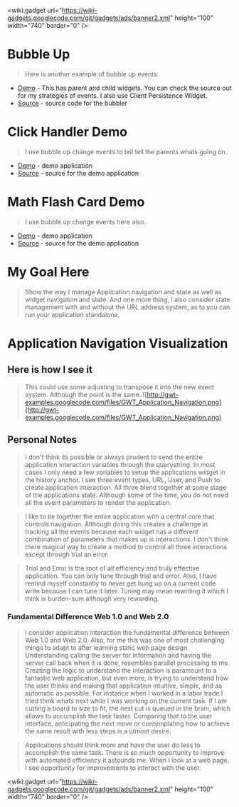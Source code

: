 
&lt;wiki:gadget url="https://wiki-gadgets.googlecode.com/git/gadgets/ads/banner2.xml" height="100" width="740" border="0" /&gt;

# Bubble Up #
> Here is another example of bubble up events.
  * [Demo](http://demobubbleup.appspot.com) - This has parent and child widgets. You can check the source out for my strategies of events. I also use Client Persistence Widget.
  * [Source](http://code.google.com/p/gwt-examples/source/browse/#svn%2Ftrunk%2FDemoBubbleUp%2Fsrc%2Forg%2Fgonevertical%2Fbubbleup%2Fclient) - source code for the bubbler

# Click Handler Demo #
> I use bubble up change events to tell tell the parents whats going on.
  * [Demo](http://gwtexample.appspot.com) - demo application
  * [Source](http://code.google.com/p/gwt-examples/source/browse/#svn/trunk/gwt_handler_example/src/com/gawkat/gwt/example_handler/client) - source for the demo application

# Math Flash Card Demo #
> I use bubble up change events here also.
  * [Demo](http://mathflashcard.appspot.com/) - demo application
  * [Source](http://code.google.com/p/gwt-examples/source/browse/#svn/trunk/FlashCard/src/com/gawkat/flashcard/client) - source for the demo application

# My Goal Here #
> Show the way I manage Application navigation and state as well as widget navigation and state. And one more thing, I also consider state management with and without the URL address system, as to you can run your application standalone.



# Application Navigation Visualization #
## Here is how I see it ##
> This could use some adjusting to transpose it into the new event system. Although the point is the same.
![http://gwt-examples.googlecode.com/files/GWT_Application_Navigation.png](http://gwt-examples.googlecode.com/files/GWT_Application_Navigation.png)

## Personal Notes ##
> I don't think its possible or always prudent to send the entire application interaction variables through the querystring. In most cases I only need a few variables to setup the applications widget in the history anchor. I see three event types, URL, User, and Push to create application interaction. All three blend together at some stage of the applications state. Although some of the time, you do not need all the event parameters to render the application.

> I like to tie together the entire application with a central core that controls navigation. Although doing this creates a challenge in tracking all the events because each widget has a different combination of parameters that makes up is interactions. I don't think there magical way to create a method to control all three interactions except through trial an error.

> Trial and Error is the root of all efficiency and truly effective application. You can only tune through trial and error. Also, I have remind myself constantly to never get hung up on a current code write because I can tune it later. Tuning may mean rewriting it which I think is burden-sum although very rewarding.

### Fundamental Difference Web 1.0 and Web 2.0 ###
> I consider application interaction the fundamental difference between Web 1.0 and Web 2.0. Also, for me this was one of most challenging things to adapt to after learning static web page design. Understanding calling the server for information and having the server call back when it is done, resembles parallel processing to me. Creating the logic to understand the interaction is paramount to a fantastic web application, but even more, is trying to understand how the user thinks and making that application intuitive, simple, and as automatic as possible. For instance when I worked in a labor trade I tried think whats next while I was working on the current task. If I am cutting a board to size to fit, the next cut is queued in the brain, which allows to accomplish the task faster. Comparing that to the user interface, anticipating the next move or contemplating how to achieve the same result with less steps is a utmost desire.

> Applications should think more and have the user do less to accomplish the same task. There is so much opportunity to improve with automated efficiency it astounds me. When I look at a web page, I see opportunity for improvements to interact with the user.


&lt;wiki:gadget url="https://wiki-gadgets.googlecode.com/git/gadgets/ads/banner2.xml" height="100" width="740" border="0" /&gt;
